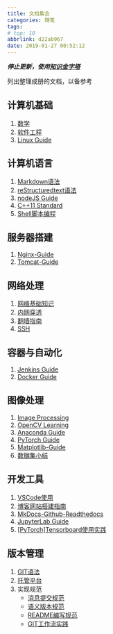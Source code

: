 ```yaml
---
title: 文档集合
categories: 随笔
tags: 
# top: 10
abbrlink: d22ab967
date: 2019-01-27 00:52:12
---
```


***停止更新，使用[知识金字塔](https://www.zhujian.tech/posts/bd2847bc.html)***

列出整理成册的文档，以备参考

## 计算机基础

1. [数学](https://www.zhujian.tech/posts/fe7e69f4.html)
2. [软件工程](https://www.zhujian.tech/posts/ee5b0da5.html)
3. [Linux Guide](https://zj-linux-guide.readthedocs.io/zh_CN/latest/)

## 计算机语言

1. [Markdown语法](https://zj-sphinx-github-readthedocs.readthedocs.io/en/latest/markdown/Markdown%E4%BD%BF%E7%94%A8-1-%E5%BC%95%E8%A8%80/)
2. [reStructuredtext语法](https://zj-sphinx-github-readthedocs.readthedocs.io/en/latest/reStructuredText/reStructuredText-%E5%B8%B8%E7%94%A8%E8%AF%AD%E6%B3%95/)
3. [nodeJS Guide](https://vscode-guide.readthedocs.io/zh_CN/latest/node/nodeJS%E5%AE%89%E8%A3%85/)
4. [C++11 Standard](https://zj-image-processing.readthedocs.io/zh_CN/latest/cplusplus/%E5%AD%A6%E4%B9%A0C++%E4%B9%8B%E8%B7%AF/)
5. [Shell脚本编程](https://zj-linux-guide.readthedocs.io/zh_CN/latest/shell/dash%E5%92%8Cbash/)

## 服务器搭建

1. [Nginx-Guide](https://zj-network-guide.readthedocs.io/zh_CN/latest/nginx/%E5%AE%89%E8%A3%85/)
2. [Tomcat-Guide](https://zj-network-guide.readthedocs.io/zh_CN/latest/tomcat/%E5%85%B3%E4%BA%8ETomcat/)

## 网络处理

1. [网络基础知识](https://zj-network-guide.readthedocs.io/zh_CN/latest/)
2. [内网穿透](https://zj-network-guide.readthedocs.io/zh_CN/latest/net-traversal/%E5%89%8D%E8%A8%80/)
3. [翻墙指南](https://wall-guide.readthedocs.io/zh/latest/?badge=latest)
4. [SSH](https://zj-network-guide.readthedocs.io/zh_CN/latest/ssh/[SSH]%E8%BF%9C%E7%A8%8B%E8%BF%9E%E6%8E%A5/)

## 容器与自动化

1. [Jenkins Guide](https://containerization-automation.readthedocs.io/zh_CN/latest/jenkins/)
2. [Docker Guide](https://containerization-automation.readthedocs.io/zh_CN/latest/?badge=latest)

## 图像处理

1. [Image Processing](https://zj-image-processing.readthedocs.io/zh_CN/latest/)
2. [OpenCV Learning](https://zj-image-processing.readthedocs.io/zh_CN/latest/opencv/OpenCV%E6%A6%82%E8%BF%B0/)
3. [Anaconda Guide](https://vscode-guide.readthedocs.io/zh_CN/latest/anaconda/%E7%8E%AF%E5%A2%83%E6%9F%A5%E8%AF%A2%EF%BC%8C%E5%AE%89%E8%A3%85%EF%BC%8C%E5%8D%B8%E8%BD%BD%EF%BC%8C%E5%85%8B%E9%9A%86/)
4. [PyTorch Guide](https://zj-image-processing.readthedocs.io/zh_CN/latest/pytorch/%E5%BC%95%E8%A8%80/)
5. [Matplotlib-Guide](https://zj-image-processing.readthedocs.io/zh_CN/latest/matplotlib/%E5%BC%95%E8%A8%80/)
6. [数据集小结](https://www.zhujian.tech/posts/bdfae45b.html)

## 开发工具

1. [VSCode使用](https://vscode-guide.readthedocs.io/zh_CN/latest/?badge=latest)
2. [博客网站搭建指南](https://blog-website-building-guide.readthedocs.io/zh_CN/latest/?badge=latest)
3. [MkDocs-Github-Readthedocs](https://zj-sphinx-github-readthedocs.readthedocs.io/en/latest/?badge=latest)
4. [JupyterLab Guide](https://vscode-guide.readthedocs.io/zh_CN/latest/jupyter/[conda]JupyterLab%E5%AE%89%E8%A3%85/)
5. [[PyTorch]Tensorboard使用实践](https://zhujian.tech/posts/f793688d.html)

## 版本管理

1. [GIT语法](https://zj-git-guide.readthedocs.io/zh_CN/latest/)
2. [托管平台](https://zj-git-guide.readthedocs.io/zh_CN/latest/platform/[GitLab]%E5%AE%89%E8%A3%85/)
3. 实现规范
   - [消息提交规范](https://zj-git-guide.readthedocs.io/zh_CN/latest/message/%E5%BC%95%E8%A8%80/)
   - [语义版本规范](https://zj-git-guide.readthedocs.io/zh_CN/latest/version/[SEMVER]%E8%AF%AD%E4%B9%89%E7%89%88%E6%9C%AC%E8%A7%84%E8%8C%83/)
   - [README编写规范](https://zj-git-guide.readthedocs.io/zh_CN/latest/readme/%E5%BC%95%E8%A8%80/)
   - [GIT工作流实践](https://www.zhujian.tech/posts/c7ee2f15.html)